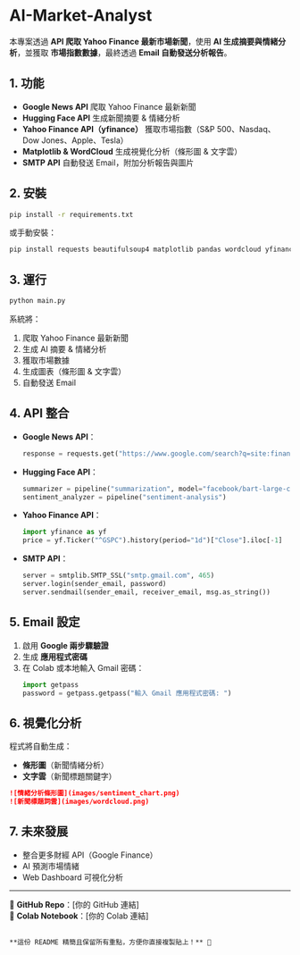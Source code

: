 # AI-Market-Analyst

本專案透過 **API 爬取 Yahoo Finance 最新市場新聞**，使用 **AI 生成摘要與情緒分析**，並獲取 **市場指數數據**，最終透過 **Email 自動發送分析報告**。

## 1. 功能
- **Google News API** 爬取 Yahoo Finance 最新新聞
- **Hugging Face API** 生成新聞摘要 & 情緒分析
- **Yahoo Finance API（yfinance）** 獲取市場指數（S&P 500、Nasdaq、Dow Jones、Apple、Tesla）
- **Matplotlib & WordCloud** 生成視覺化分析（條形圖 & 文字雲）
- **SMTP API** 自動發送 Email，附加分析報告與圖片

## 2. 安裝
```bash
pip install -r requirements.txt
```
或手動安裝：
```bash
pip install requests beautifulsoup4 matplotlib pandas wordcloud yfinance yahoo_fin transformers torch
```

## 3. 運行
```bash
python main.py
```
系統將：
1. 爬取 Yahoo Finance 最新新聞
2. 生成 AI 摘要 & 情緒分析
3. 獲取市場數據
4. 生成圖表（條形圖 & 文字雲）
5. 自動發送 Email

## 4. API 整合
- **Google News API**：
  ```python
  response = requests.get("https://www.google.com/search?q=site:finance.yahoo.com+stock+market+news&tbm=nws", headers={"User-Agent": "Mozilla/5.0"})
  ```
- **Hugging Face API**：
  ```python
  summarizer = pipeline("summarization", model="facebook/bart-large-cnn")
  sentiment_analyzer = pipeline("sentiment-analysis")
  ```
- **Yahoo Finance API**：
  ```python
  import yfinance as yf
  price = yf.Ticker("^GSPC").history(period="1d")["Close"].iloc[-1]
  ```
- **SMTP API**：
  ```python
  server = smtplib.SMTP_SSL("smtp.gmail.com", 465)
  server.login(sender_email, password)
  server.sendmail(sender_email, receiver_email, msg.as_string())
  ```

## 5. Email 設定
1. 啟用 **Google 兩步驟驗證**
2. 生成 **應用程式密碼**
3. 在 Colab 或本地輸入 Gmail 密碼：
   ```python
   import getpass
   password = getpass.getpass("輸入 Gmail 應用程式密碼: ")
   ```

## 6. 視覺化分析
程式將自動生成：
- **條形圖**（新聞情緒分析）
- **文字雲**（新聞標題關鍵字）

```markdown
![情緒分析條形圖](images/sentiment_chart.png)
![新聞標題詞雲](images/wordcloud.png)
```

## 7. 未來發展
- 整合更多財經 API（Google Finance）
- AI 預測市場情緒
- Web Dashboard 可視化分析

---
📌 **GitHub Repo**：[你的 GitHub 連結]  
📌 **Colab Notebook**：[你的 Colab 連結]
```

**這份 README 精簡且保留所有重點，方便你直接複製貼上！** 🚀
